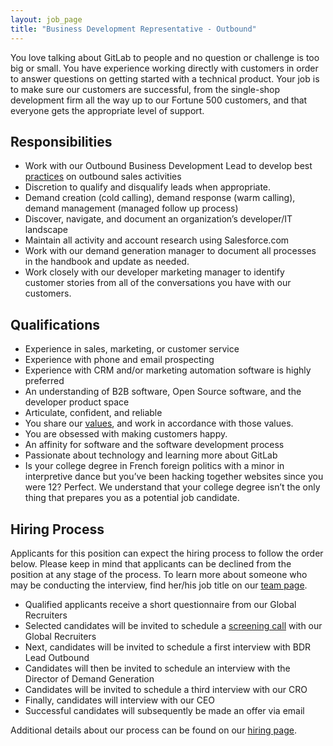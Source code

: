 ```yaml
---
layout: job_page
title: "Business Development Representative - Outbound"
---
```


You love talking about GitLab to people and no question or challenge is too big or small. You have experience working directly with customers in order to answer questions on getting started with a technical product. Your job is to make sure our customers are successful, from the single-shop development firm all the way up to our Fortune 500 customers, and that everyone gets the appropriate level of support.

## Responsibilities

* Work with our Outbound Business Development Lead to develop best [practices](https://about.gitlab.com/handbook/marketing/demand-generation/business-development/) on outbound sales activities
* Discretion to qualify and disqualify leads when appropriate.  
* Demand creation (cold calling), demand response (warm calling), demand management (managed follow up process)
* Discover, navigate, and document an organization’s developer/IT landscape
* Maintain all activity and account research using Salesforce.com
* Work with our demand generation manager to document all processes in the handbook and update as needed.
* Work closely with our developer marketing manager to identify customer stories from all of the conversations you have with our customers.

## Qualifications

* Experience in sales, marketing, or customer service
* Experience with phone and email prospecting
* Experience with CRM and/or marketing automation software is highly preferred
* An understanding of B2B software, Open Source software, and the developer product space
* Articulate, confident, and reliable
* You share our [values](/handbook/#values), and work in accordance with those values.
* You are obsessed with making customers happy.
* An affinity for software and the software development process
* Passionate about technology and learning more about GitLab
* Is your college degree in French foreign politics with a minor in interpretive dance but you’ve been hacking together websites since you were 12? Perfect. We understand that your college degree isn’t the only thing that prepares you as a potential job candidate.

## Hiring Process


Applicants for this position can expect the hiring process to follow the order below. Please keep in mind that applicants can be declined from the position at any stage of the process. To learn more about someone who may be conducting the interview, find her/his job title on our [team page](/team).

* Qualified applicants receive a short questionnaire from our Global Recruiters
* Selected candidates will be invited to schedule a [screening call](/handbook/hiring/#screening-call) with our Global Recruiters
* Next, candidates will be invited to schedule a first interview with BDR Lead Outbound
* Candidates will then be invited to schedule an interview with the Director of Demand Generation
* Candidates will be invited to schedule a third interview with our CRO
* Finally, candidates will interview with our CEO
* Successful candidates will subsequently be made an offer via email


Additional details about our process can be found on our [hiring page](/handbook/hiring).
